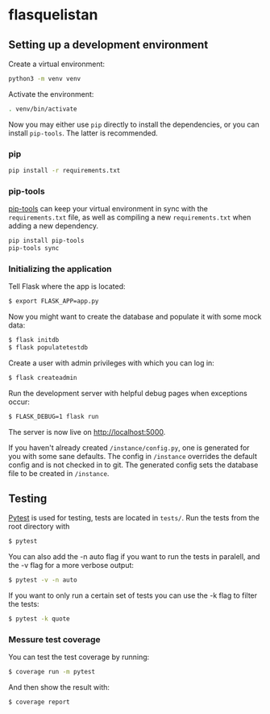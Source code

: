 # flasquelistan

## Setting up a development environment
Create a virtual environment:

```sh
python3 -m venv venv
```

Activate the environment:

```sh
. venv/bin/activate
```

Now you may either use `pip` directly to install the dependencies, or
you can install `pip-tools`. The latter is recommended.

### pip

```sh
pip install -r requirements.txt
```

### pip-tools
[pip-tools](https://github.com/jazzband/pip-tools) can keep your virtual
environment in sync with the `requirements.txt` file, as well as compiling a
new `requirements.txt` when adding a new dependency.

```sh
pip install pip-tools
pip-tools sync
```
### Initializing the application

Tell Flask where the app is located:
```sh
$ export FLASK_APP=app.py
```

Now you might want to create the database and populate it with some mock data:
```sh
$ flask initdb
$ flask populatetestdb
```

Create a user with admin privileges with which you can log in:
```sh
$ flask createadmin
```

Run the development server with helpful debug pages when exceptions occur:
```sh
$ FLASK_DEBUG=1 flask run
```
The server is now live on [http://localhost:5000](http://localhost:5000).

If you haven't already created `/instance/config.py`, one is generated for you
with some sane defaults. The config in `/instance` overrides the default config
and is not checked in to git. The generated config sets the database file to be
created in `/instance`.

## Testing
[Pytest](https://docs.pytest.org/en/latest/) is used for testing, tests are
located in `tests/`. Run the tests from the root directory with
```sh
$ pytest
```

You can also add the -n auto flag if you want to run the tests in paralell, and the -v flag for a more verbose output:
```sh
$ pytest -v -n auto
```

If you want to only run a certain set of tests you can use the -k flag to filter the tests:
```sh
$ pytest -k quote
```

### Messure test coverage
You can test the test coverage by running:
```sh
$ coverage run -m pytest
```
And then show the result with:
```sh
$ coverage report
```

